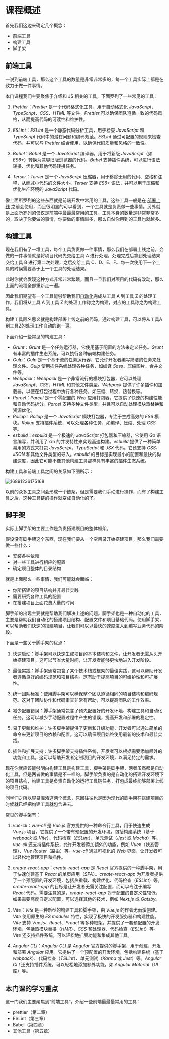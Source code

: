 # 课程概述

首先我们这边来确定几个概念：

- 前端工具
- 构建工具
- 脚手架



## 前端工具

一说到前端工具，那么这个工具的数量是非常非常多的，每一个工具实际上都是在致力于做一件事情。

本门课程我们主要聚焦于介绍和 JS 相关的工具，下面罗列了一些常见的工具：

1. *Prettier*：*Prettier* 是一个代码格式化工具，用于自动格式化 *JavaScript、TypeScript、CSS、HTML* 等文件。*Prettier* 可以确保团队遵循一致的代码风格，从而提高代码的可读性和维护性。

2. *ESLint*：*ESLint* 是一个静态代码分析工具，用于检查 *JavaScript* 和 *TypeScript* 代码中的潜在问题和编码规范。*ESLint* 通过可配置的规则来检查代码，并可以与 *Prettier* 结合使用，以确保代码质量和风格的一致性。

3. *Babel*：*Babel* 是一个 *JavaScript* 编译器，用于将新版 *JavaScript*（如 *ES6+*）转换为兼容旧版浏览器的代码。*Babel* 支持插件系统，可以进行语法转换、优化和其他代码转换任务。

4. *Terser*：*Terser* 是一个 *JavaScript* 压缩器，用于移除无用的代码、空格和注释，从而减小代码的文件大小。*Terser* 支持 *ES6+* 语法，并可以用于压缩和优化生产环境的 *JavaScript* 代码。



像上面所罗列的这些东西就是前端开发中常用的工具，这些工具一般是在 <u>部署上线</u> 之前会使用，而且很明显的可以看到，一个工具就是负责做一些事情。另外就是上面所罗列的仅仅是前端中最最最常用的工具，工具本身的数量是非常非常多的，取决于你要做的事情，你要做的事情越多，那么自然你用到的工具也就越多。



## 构建工具

现在我们有了一堆工具，每个工具负责做一件事情，那么我们在部署上线之前，会做的一件事情就是将项目代码先交给工具 A 进行处理，处理完成后拿到处理结果交给工具 B 进行第二次处理，之后交给工具 C、D、E、F... 每一次使用下一个工具的时候需要基于上一个工具的处理结果。

此时你就会发现这种方式非常非常繁琐，而且一旦我们对项目的代码有改动，那么上面的流程全部重新走一遍。



因此我们期望有一个工具能够帮助我们<u>自动化</u>完成从工具 A 到工具 Z 的处理工作，我们将从工具 A 到工具 Z 的处理工作称之为构建，对应的工具称之为构建工具。

构建工具顾名思义就是构建部署上线之前的代码，通过构建工具，可以将从工具A到工具Z的处理工作自动的跑一遍。

下面介绍一些常见的构建工具：

- *Grunt*：*Grunt* 是一个任务运行器，它使用基于配置的方法来定义任务。*Grunt* 有丰富的插件生态系统，可以执行各种前端构建任务。
- *Gulp*：*Gulp* 是一个基于流的任务运行器，它允许开发者编写简洁的任务来处理文件。*Gulp* 使用插件系统处理各种任务，如编译 *Sass*、压缩图片、合并文件等。
- *Webpack*：*Webpack* 是一个非常流行的模块打包器，它可以处理 *JavaScript、CSS、HTML* 和其他文件类型。*Webpack* 提供了许多插件和加载器，以便在打包过程中执行各种任务，如压缩、转换、热替换等。
- *Parcel*：*Parcel* 是一个零配置的 *Web* 应用打包器，它提供了快速的构建性能和自动代码拆分。*Parcel* 支持多种文件类型，并且可以自动处理模块热替换和资源优化。
- *Rollup*：*Rollup* 是一个 *JavaScript* 模块打包器，专注于生成高效的 *ES6* 模块。*Rollup* 支持插件系统，可以处理各种任务，如编译、压缩、处理 *CSS* 等。
- *esbuild*：*esbuild* 是一个极速的 *JavaScript* 打包器和压缩器，它使用 *Go* 语言编写，并利用了 *Go* 的并发特性来实现高速构建。*esbuild* 提供了一种简单易用的方式来打包 *JavaScript、TypeScript* 和 *JSX* 代码。它还支持 *CSS、JSON* 和其他文件类型的导入。*esbuild* 的目标是实现最小的配置和最快的构建速度，因此它可能不像其他构建工具那样具有丰富的插件生态系统。



构建工具和前端工具之间的关系如下图所示：

![16891236175168](https://resource.duyiedu.com/xiejie/2023-07-12-061103.jpg)

以前的众多工具之间会形成一个链条，但是需要我们手动进行操作，而有了构建工具之后，这种工具链的操作就变成自动化的了。



## 脚手架

实际上脚手架的主要工作是负责搭建项目的整体框架。

假设没有脚手架这个东西，现在我们要从一个空目录开始搭建项目，那么我们需要做一些什么：

- 安装各种依赖
- 对一些工具进行相应的配置
- 确定项目整体的目录结构

就是上面那么一些事情，我们可能就会面临：

- 你所搭建的项目结构并非最佳实践
- 需要研究各种工具的配置
- 在搭建项目上面花费大量的时间



脚手架的出现主要就是帮助我们解决上述的问题。脚手架也是一种自动化的工具，主要是帮助我们自动化的搭建项目结构、配置文件和项目基础代码。使用脚手架，可以帮助我们快速的搭建项目，让我们可以以最快的速度进入到编写业务代码的阶段。



下面是一些关于脚手架的优点：

1. 快速启动：脚手架可以快速生成项目的基本结构和文件，让开发者无需从头开始搭建项目。这可以节省大量时间，让开发者能够更快地进入开发阶段。

2. 最佳实践：脚手架通常包含了某个技术栈或框架的最佳实践，这可以帮助开发者遵循良好的编码规范和项目结构。这有助于提高项目的可维护性和可扩展性。

3. 统一团队标准：使用脚手架可以确保整个团队遵循相同的项目结构和编码规范。这对于团队协作和代码审查非常有帮助，可以提高团队的工作效率。

4. 减少配置错误：脚手架通常包含了预先配置好的开发环境、构建工具和自动化任务。这可以减少手动配置过程中产生的错误，提高开发和部署的稳定性。

5. 易于更新和维护：许多脚手架提供了更新和升级功能，开发者可以通过简单的命令来更新项目的依赖和配置。这可以确保项目始终使用最新的技术和最佳实践。

6. 插件和扩展支持：许多脚手架支持插件系统，开发者可以根据需要添加额外的功能和工具。这可以帮助开发者定制项目的开发环境，以满足特定的需求。



现在你就应该能够明白构建工具是构建工具，脚手架是脚手架，两者虽然都是自动化工具，但是两者做的事情是不一样的。脚手架负责的是自动化的搭建开发环境下的项目结构，构建工具是负责自动化的运行工具链任务，打包成最终能够部署上线的项目代码。

同学们之所以容易混淆这两个概念，原因往往也是因为现代的脚手架在搭建项目的时候就已经把构建工具就包含进去。

常见的脚手架有：

1. *vue-cli*：*vue-cli* 是 *Vue.js* 官方提供的一种命令行工具，用于快速生成 *Vue.js* 项目。它提供了一个带有预配置的开发环境，包括构建系统（基于 *webpack* 或 *Vite*）、代码检查（*ESLint*）、单元测试（*Jest* 或 *Mocha*）等。*vue-cli* 还支持插件系统，允许开发者添加额外的功能，例如 *Vuex*（状态管理）、*Vue Router*（路由）等。*vue-cli* 通过可视化的 *Web* 界面，让开发者可以轻松地管理项目和插件。

2. *create-react-app*：*create-react-app* 是 *React* 官方提供的一种脚手架，用于快速创建基于 *React* 的单页应用（*SPA*）。*create-react-app* 为开发者提供了一个预配置的开发环境，包括热重载、构建优化、代码检查（*ESLint*）等。*create-react-app* 的目标是让开发者无需关注配置，而可以专注于编写 *React* 代码。需要注意的是，*create-react-app* 对于配置的自定义性较低，如果需要高度自定义配置，可以选择其他的技术，例如 *Next.js* 或 *Gatsby*。

3. *Vite*：*Vite* 是一种新型的构建工具和脚手架，由 *Vue.js* 的作者尤雨溪创建。*Vite* 使用原生的 *ES modules* 特性，实现了极快的开发服务器和构建性能。*Vite* 支持 *Vue.js、React、Preact* 等多种框架，并提供了一套预配置的开发环境，包括热模块替换（*HMR*）、*CSS* 预处理器、代码检查（*ESLint*）等。*Vite* 还支持插件系统，可以轻松地扩展功能和集成其他工具。

4. *Angular CLI*：*Angular CLI* 是 *Angular* 官方提供的脚手架，用于创建、开发和部署 *Angular* 应用。它提供了一个预配置的开发环境，包括构建系统（基于 *webpack*）、代码检查（*TSLint*）、单元测试（*Karma* 或 *Jest*）等。*Angular CLI* 还支持插件系统，可以轻松地添加额外功能，如 *Angular Material*（*UI* 库）等。



## 本门课的学习重点

这一门我们主要聚焦到“前端工具”，介绍一些前端最最最常用的工具：

- prettier（第二章）
- ESLint（第三章）
- Babel（第四章）
- 其他工具（第五章）